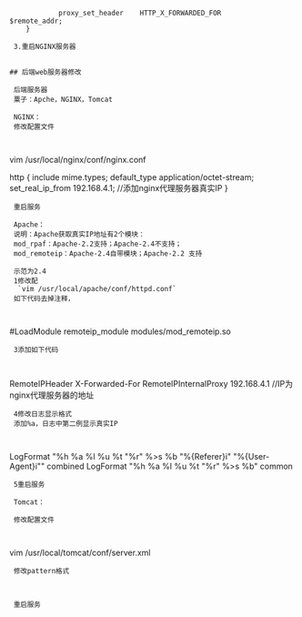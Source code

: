                 proxy_set_header    HTTP_X_FORWARDED_FOR      $remote_addr;
        }
```
 3.重启NGINX服务器

 
## 后端web服务器修改

 后端服务器   
 粟子：Apche，NGINX，Tomcat

 NGINX：   
 修改配置文件

 
```
vim  /usr/local/nginx/conf/nginx.conf

http {
    include       mime.types;
    default_type  application/octet-stream;
        set_real_ip_from 192.168.4.1;     //添加nginx代理服务器真实IP
}
```
 重启服务

 Apache：   
 说明：Apache获取真实IP地址有2个模块：   
 mod_rpaf：Apache-2.2支持；Apache-2.4不支持；   
 mod_remoteip：Apache-2.4自带模块；Apache-2.2 支持

 示范为2.4   
 1修改配   
  `vim /usr/local/apache/conf/httpd.conf`    
 如下代码去掉注释，

 
```
#LoadModule remoteip_module modules/mod_remoteip.so
```
 3添加如下代码

 
```
RemoteIPHeader X-Forwarded-For
RemoteIPInternalProxy 192.168.4.1     //IP为nginx代理服务器的地址
```
 4修改日志显示格式   
 添加%a，日志中第二例显示真实IP

 
```
LogFormat "%h %a %l %u %t \"%r\" %>s %b \"%{Referer}i\" \"%{User-Agent}i\"" combined
LogFormat "%h %a %l %u %t \"%r\" %>s %b" common
```
 5重启服务

 Tomcat：

 修改配置文件

 
```
vim /usr/local/tomcat/conf/server.xml
```
 修改pattern格式

 
```
<Valve className="org.apache.catalina.valves.AccessLogValve" directory="logs"  
 prefix="localhost_access_log." suffix=".txt"  
 pattern="%h  %{X-FORWARDED-FOR}i %l %u %t %r %s %b %D %q %{User-Agent}i  %T" resolveHosts="false" />
```
 重启服务

   
  